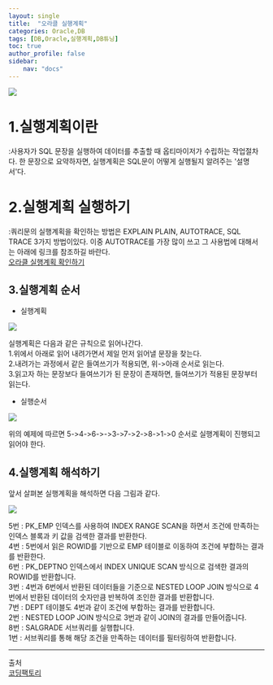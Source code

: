 ```yaml
---
layout: single
title:  "오라클 실행계획"
categories: Oracle,DB
tags: [DB,Oracle,실행계획,DB튜닝]
toc: true
author_profile: false 
sidebar: 
    nav: "docs"
--- 
```


<img src= "https://dsm04pap002files.storage.live.com/y4m6SBASAQV74PCsItntcq-QPwVXJX2034X4vKuCEUOWhxy-yZQml8XUdKxESBTvyk0foFtvHouvLmmNscp08ENL8CsAC3R6HH8QQO_jJLchAJMprBsRmWsdHEOX2igcMWZ8iUq8ZXCTej-H8_tT6RODwzJ5ZGsrXQWjs6bY5yWYjRA_oKhqhCPDKOofAvb100v?width=791&height=599&cropmode=none">

# 1.실행계획이란
:사용자가 SQL 문장을 실행하여 데이터를 추출할 때 옵티마이저가 수립하는 작업절차다. 한 문장으로 요약하자면, 실행계획은 SQL문이 어떻게 실행될지 알려주는 '설명서'다.

# 2.실행계획 실행하기
:쿼리문의 실행계획을 확인하는 방법은 EXPLAIN PLAIN, AUTOTRACE, SQL TRACE 3가지 방법이있다. 이중 AUTOTRACE를 가장 많이 쓰고 그 사용법에 대해서는 아래에 링크를 참조하길 바란다.  
[오라클 실행계획 확인하기](https://coding-factory.tistory.com/744)

## 3.실행계획 순서
- 실행계획

<img src= "https://dsm04pap002files.storage.live.com/y4m9b86cj9-30JQNhqrQfbs4BltzDCgOodlkjTK6b5jlX3BR6MTx0AM-ASIwDsdwy2XFWjkZoPZ4rLLDaSdx2s9lGoRpiTZF8D98QHHFHjIsBOnuVhgra6gRF-CVQUydhH2yDUWez7FE9y_nCRVOBPXvsF6MWl0QFtwmTkbxjrPZtSBdxU4vdvGWFU6oLBco_zG?width=987&height=574&cropmode=none">

실행계획은 다음과 같은 규칙으로 읽어나간다.  
1.위에서 아래로 읽어 내려가면서 제일 먼저 읽어낼 문장을 찾는다.  
2.내려가는 과정에서 같은 들여쓰기가 적용되면, 위->아래 순서로 읽는다.  
3.읽고자 하는 문장보다 들여쓰기가 된 문장이 존재하면, 들여쓰기가 적용된 문장부터 읽는다. 


- 실행순서  

<img src= "https://dsm04pap002files.storage.live.com/y4mXXX1nP4bomzz4XbXXKtk2NN5mxhMuIBDOI9xD96W2AgPZPBJQzG-8GNZmIHNwJMl_6ewnglR6eHuDURig0b65LVYF7whWWjhhN_igNHGwAtSahGHB4ZsEAhdj951667vGx6c7CYOJwucbpY7aMoxlDEKWVSFkr5xm-L0T3xLHyvqEILoypkpohGiEXkh94IZ?width=454&height=488&cropmode=none">  

위의 예제에 따르면 5->4->6->->3->7->2->8->1->0 순서로 실행계획이 진행되고 읽어야 한다. 

## 4.실행계획 해석하기
앞서 살펴본 실행계획을 해석하면 다음 그림과 같다.

<img src= "https://dsm04pap002files.storage.live.com/y4mkhywe9kNiQ5-dwHe22U0MHq-g_-OIP2aBEQQA03N5uo96fJ0T9hDX61zmKJJRKmJJNlxCk5vniI7zou0-wbkMUbX7mcjDC4CR5FNMnWX8TtsZA6YOeS7KjHlD18N7rTToDbO-8wvOBEsbk3MrHh4wgxUmAhKvgYBsutLyZTBmdt7s5HD074AqU788gfrYm6X?width=1127&height=561&cropmode=none">  


5번 : PK_EMP 인덱스를 사용하여 INDEX RANGE SCAN을 하면서 조건에 만족하는 인덱스 블록과 키 값을 검색한 결과를 반환한다.  
4번 : 5번에서 읽은 ROWID를 기반으로 EMP 테이블로 이동하여 조건에 부합하는 결과를 반환한다.   
6번 : PK_DEPTNO 인덱스에서 INDEX UNIQUE SCAN 방식으로 검색한 결과의 ROWID를 반환합니다.  
3번 : 4번과 6번에서 반환된 데이터들을 기준으로 NESTED LOOP JOIN 방식으로 4번에서 반환된 데이터의 숫자만큼 반복하여 조인한 결과를 반환합니다.  
7번 : DEPT 테이블도 4번과 같이 조건에 부합하는 결과를 반환합니다.  
2번 : NESTED LOOP JOIN 방식으로 3번과 같이 JOIN의 결과를 만들어줍니다.  
8번 : SALGRADE 서브쿼리를 실행합니다.  
1번 : 서브쿼리를 통해 해당 조건을 만족하는 데이터를 필터링하여 반환합니다.  

---
출처   
[코딩팩토리](https://coding-factory.tistory.com/744)




